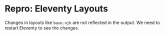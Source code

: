 # Repro: Eleventy Layouts

Changes in layouts like `base.njk` are not reflected in the output.
We need to restart Eleventy to see the changes.
